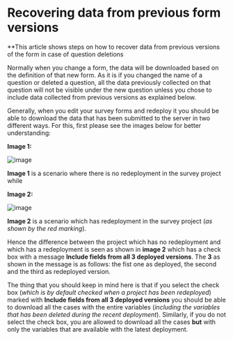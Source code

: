 # Recovering data from previous form versions

**This article shows steps on how to recover data from previous versions of the form in case of question deletions

Normally when you change a form, the data will be downloaded based on the definition of that new form. As it is if you changed the name of a question or deleted a question, all the data previously collected on that question will not be visible under the new question unless you chose to include data collected from previous versions as explained below. 

Generally, when you edit your survey forms and redeploy it you should be able to download the data that has been submitted to the server in two different ways. For this, first please see the images below for better understanding:

**Image 1:**

![image](/images/recovering_previous_formdata/no_redeployment.jpg)

**Image 1** is a scenario where there is no redeployment in the survey project while 

**Image 2:**

![image](/images/recovering_previous_formdata/redeployment.jpg)

**Image 2** is a scenario which has redeployment in the survey project (*as shown by the red marking*).

Hence the difference between the project which has no redeployment and which has a redeployment is seen as shown in **image 2** which has a check box with a message **Include fields from all 3 deployed versions**. The **3** as shown in the message is as follows: the fist one as deployed, the second and the third as redeployed version.

The thing that you should keep in mind here is that if you select the check box (*which is by default checked when a project has been redeployed*) marked with **Include fields from all 3 deployed versions** you should be able to download all the cases with the entire variables (*including the variables that has been deleted during the recent deployment*). Similarly, if you do not select the check box, you are allowed to download all the cases **but** with only the variables that are available with the latest deployment.
